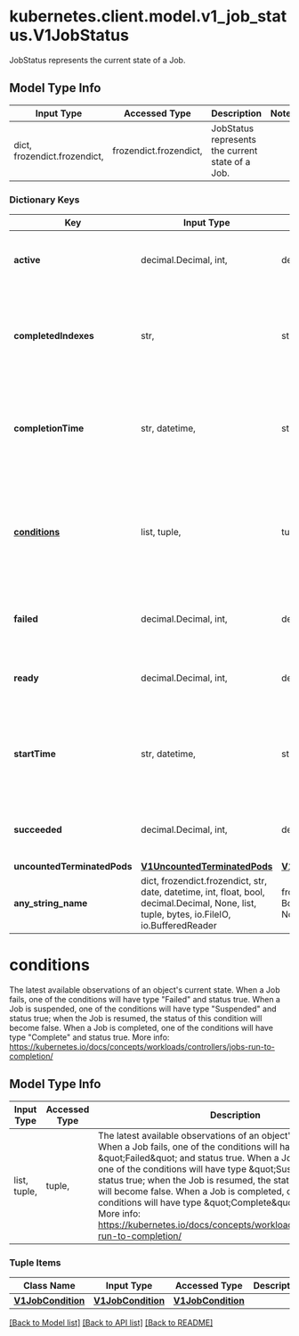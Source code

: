 # kubernetes.client.model.v1_job_status.V1JobStatus

JobStatus represents the current state of a Job.

## Model Type Info
Input Type | Accessed Type | Description | Notes
------------ | ------------- | ------------- | -------------
dict, frozendict.frozendict,  | frozendict.frozendict,  | JobStatus represents the current state of a Job. | 

### Dictionary Keys
Key | Input Type | Accessed Type | Description | Notes
------------ | ------------- | ------------- | ------------- | -------------
**active** | decimal.Decimal, int,  | decimal.Decimal,  | The number of pending and running pods. | [optional] value must be a 32 bit integer
**completedIndexes** | str,  | str,  | CompletedIndexes holds the completed indexes when .spec.completionMode &#x3D; \&quot;Indexed\&quot; in a text format. The indexes are represented as decimal integers separated by commas. The numbers are listed in increasing order. Three or more consecutive numbers are compressed and represented by the first and last element of the series, separated by a hyphen. For example, if the completed indexes are 1, 3, 4, 5 and 7, they are represented as \&quot;1,3-5,7\&quot;. | [optional] 
**completionTime** | str, datetime,  | str,  | Represents time when the job was completed. It is not guaranteed to be set in happens-before order across separate operations. It is represented in RFC3339 form and is in UTC. The completion time is only set when the job finishes successfully. | [optional] value must conform to RFC-3339 date-time
**[conditions](#conditions)** | list, tuple,  | tuple,  | The latest available observations of an object&#x27;s current state. When a Job fails, one of the conditions will have type \&quot;Failed\&quot; and status true. When a Job is suspended, one of the conditions will have type \&quot;Suspended\&quot; and status true; when the Job is resumed, the status of this condition will become false. When a Job is completed, one of the conditions will have type \&quot;Complete\&quot; and status true. More info: https://kubernetes.io/docs/concepts/workloads/controllers/jobs-run-to-completion/ | [optional] 
**failed** | decimal.Decimal, int,  | decimal.Decimal,  | The number of pods which reached phase Failed. | [optional] value must be a 32 bit integer
**ready** | decimal.Decimal, int,  | decimal.Decimal,  | The number of pods which have a Ready condition.  This field is beta-level. The job controller populates the field when the feature gate JobReadyPods is enabled (enabled by default). | [optional] value must be a 32 bit integer
**startTime** | str, datetime,  | str,  | Represents time when the job controller started processing a job. When a Job is created in the suspended state, this field is not set until the first time it is resumed. This field is reset every time a Job is resumed from suspension. It is represented in RFC3339 form and is in UTC. | [optional] value must conform to RFC-3339 date-time
**succeeded** | decimal.Decimal, int,  | decimal.Decimal,  | The number of pods which reached phase Succeeded. | [optional] value must be a 32 bit integer
**uncountedTerminatedPods** | [**V1UncountedTerminatedPods**](V1UncountedTerminatedPods.md) | [**V1UncountedTerminatedPods**](V1UncountedTerminatedPods.md) |  | [optional] 
**any_string_name** | dict, frozendict.frozendict, str, date, datetime, int, float, bool, decimal.Decimal, None, list, tuple, bytes, io.FileIO, io.BufferedReader | frozendict.frozendict, str, BoolClass, decimal.Decimal, NoneClass, tuple, bytes, FileIO | any string name can be used but the value must be the correct type | [optional]

# conditions

The latest available observations of an object's current state. When a Job fails, one of the conditions will have type \"Failed\" and status true. When a Job is suspended, one of the conditions will have type \"Suspended\" and status true; when the Job is resumed, the status of this condition will become false. When a Job is completed, one of the conditions will have type \"Complete\" and status true. More info: https://kubernetes.io/docs/concepts/workloads/controllers/jobs-run-to-completion/

## Model Type Info
Input Type | Accessed Type | Description | Notes
------------ | ------------- | ------------- | -------------
list, tuple,  | tuple,  | The latest available observations of an object&#x27;s current state. When a Job fails, one of the conditions will have type \&quot;Failed\&quot; and status true. When a Job is suspended, one of the conditions will have type \&quot;Suspended\&quot; and status true; when the Job is resumed, the status of this condition will become false. When a Job is completed, one of the conditions will have type \&quot;Complete\&quot; and status true. More info: https://kubernetes.io/docs/concepts/workloads/controllers/jobs-run-to-completion/ | 

### Tuple Items
Class Name | Input Type | Accessed Type | Description | Notes
------------- | ------------- | ------------- | ------------- | -------------
[**V1JobCondition**](V1JobCondition.md) | [**V1JobCondition**](V1JobCondition.md) | [**V1JobCondition**](V1JobCondition.md) |  | 

[[Back to Model list]](../../README.md#documentation-for-models) [[Back to API list]](../../README.md#documentation-for-api-endpoints) [[Back to README]](../../README.md)

